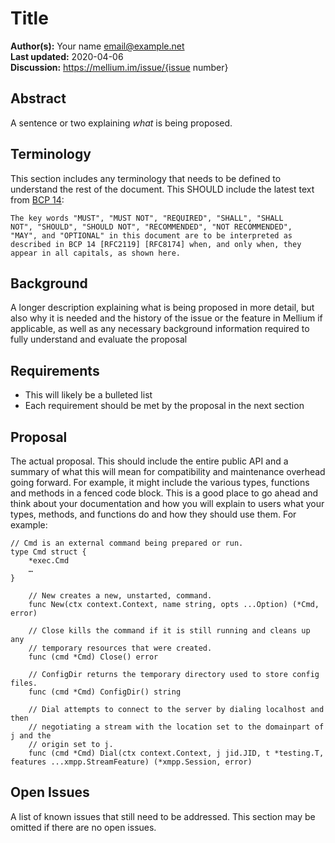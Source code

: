 # Title

**Author(s):** Your name <email@example.net>  
**Last updated:** 2020-04-06  
**Discussion:** https://mellium.im/issue/{issue number}

## Abstract

A sentence or two explaining *what* is being proposed.


## Terminology

This section includes any terminology that needs to be defined to understand the
rest of the document. This SHOULD include the latest text from [BCP 14]:

    The key words "MUST", "MUST NOT", "REQUIRED", "SHALL", "SHALL
    NOT", "SHOULD", "SHOULD NOT", "RECOMMENDED", "NOT RECOMMENDED",
    "MAY", and "OPTIONAL" in this document are to be interpreted as
    described in BCP 14 [RFC2119] [RFC8174] when, and only when, they
    appear in all capitals, as shown here.

[BCP 14]: https://tools.ietf.org/html/bcp14


## Background

A longer description explaining what is being proposed in more detail, but also
why it is needed and the history of the issue or the feature in Mellium if
applicable, as well as any necessary background information required to fully
understand and evaluate the proposal 


## Requirements

- This will likely be a bulleted list
- Each requirement should be met by the proposal in the next section


## Proposal

The actual proposal.
This should include the entire public API and a summary of what this will mean
for compatibility and maintenance overhead going forward.
For example, it might include the various types, functions and methods in a
fenced code block.
This is a good place to go ahead and think about your documentation and how you
will explain to users what your types, methods, and functions do and how they
should use them.
For example:

```
// Cmd is an external command being prepared or run.
type Cmd struct {
	*exec.Cmd
	…
}

	// New creates a new, unstarted, command.
	func New(ctx context.Context, name string, opts ...Option) (*Cmd, error)

	// Close kills the command if it is still running and cleans up any
	// temporary resources that were created.
	func (cmd *Cmd) Close() error

	// ConfigDir returns the temporary directory used to store config files.
	func (cmd *Cmd) ConfigDir() string

	// Dial attempts to connect to the server by dialing localhost and then
	// negotiating a stream with the location set to the domainpart of j and the
	// origin set to j.
	func (cmd *Cmd) Dial(ctx context.Context, j jid.JID, t *testing.T, features ...xmpp.StreamFeature) (*xmpp.Session, error)
```

## Open Issues

A list of known issues that still need to be addressed.
This section may be omitted if there are no open issues.
